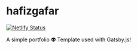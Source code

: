 # hafizgafar
[![Netlify Status](https://api.netlify.com/api/v1/badges/ce570f4a-b98b-4128-8ee8-a7115180ee74/deploy-status)](https://app.netlify.com/sites/hfzgfr/deploys)

A simple portfolio 👽
Template used with Gatsby.js!
